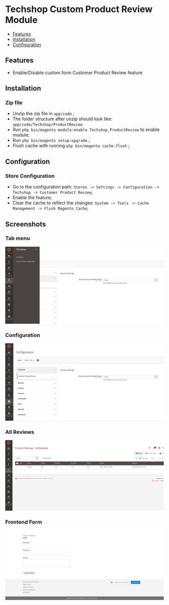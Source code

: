 # Techshop Custom Product Review Module

 - [Features](#features)
 - [Installation](#installation)
 - [Configuration](#configuration)


## Features
 - Enable/Disable custom form Customer Product Review feature

## Installation
### Zip file
 - Unzip the zip file in `app/code` ;
 - The folder structure after unzip should look like: `app/code/Techshop/ProductReview`
 - Run `php bin/magento module:enable Techshop_ProductReview` to enable module;
 - Run `php bin/magento setup:upgrade` ;
 - Flush cache with running `php bin/magento cache:flush` ;

## Configuration
### Store Configuration
 - Go to the configuration path: `Stores -> Settings -> Configuration -> Techshop -> Customer Product Review`;
 - Enable the feature;
 - Clear the cache to reflect the changes: `System -> Tools -> Cache Management -> Flush Magento Cache`;

 ## Screenshots
 ### Tab menu
 ![plot](./assets/feature_1.png)

### Configuration
 ![plot](./assets/feature_2.png)
 

 ### All Reviews
 ![plot](./assets/feature_3.png)
 
 ### Frontend Form
 ![plot](./assets/feature_4.png)
 